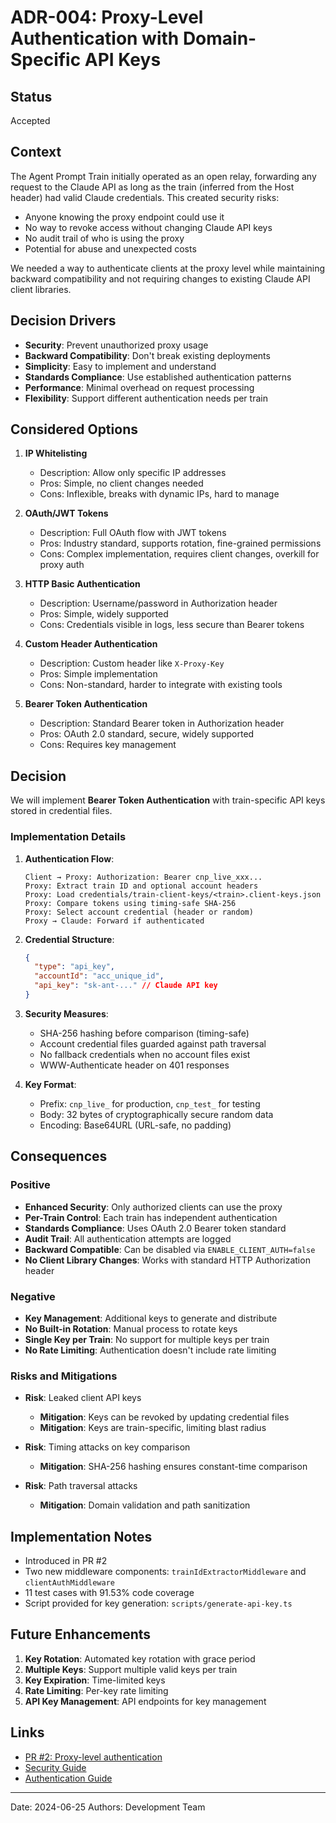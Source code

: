 # ADR-004: Proxy-Level Authentication with Domain-Specific API Keys

## Status

Accepted

## Context

The Agent Prompt Train initially operated as an open relay, forwarding any request to the Claude API as long as the train (inferred from the Host header) had valid Claude credentials. This created security risks:

- Anyone knowing the proxy endpoint could use it
- No way to revoke access without changing Claude API keys
- No audit trail of who is using the proxy
- Potential for abuse and unexpected costs

We needed a way to authenticate clients at the proxy level while maintaining backward compatibility and not requiring changes to existing Claude API client libraries.

## Decision Drivers

- **Security**: Prevent unauthorized proxy usage
- **Backward Compatibility**: Don't break existing deployments
- **Simplicity**: Easy to implement and understand
- **Standards Compliance**: Use established authentication patterns
- **Performance**: Minimal overhead on request processing
- **Flexibility**: Support different authentication needs per train

## Considered Options

1. **IP Whitelisting**
   - Description: Allow only specific IP addresses
   - Pros: Simple, no client changes needed
   - Cons: Inflexible, breaks with dynamic IPs, hard to manage

2. **OAuth/JWT Tokens**
   - Description: Full OAuth flow with JWT tokens
   - Pros: Industry standard, supports rotation, fine-grained permissions
   - Cons: Complex implementation, requires client changes, overkill for proxy auth

3. **HTTP Basic Authentication**
   - Description: Username/password in Authorization header
   - Pros: Simple, widely supported
   - Cons: Credentials visible in logs, less secure than Bearer tokens

4. **Custom Header Authentication**
   - Description: Custom header like `X-Proxy-Key`
   - Pros: Simple implementation
   - Cons: Non-standard, harder to integrate with existing tools

5. **Bearer Token Authentication**
   - Description: Standard Bearer token in Authorization header
   - Pros: OAuth 2.0 standard, secure, widely supported
   - Cons: Requires key management

## Decision

We will implement **Bearer Token Authentication** with train-specific API keys stored in credential files.

### Implementation Details

1. **Authentication Flow**:

   ```
   Client → Proxy: Authorization: Bearer cnp_live_xxx...
   Proxy: Extract train ID and optional account headers
   Proxy: Load credentials/train-client-keys/<train>.client-keys.json
   Proxy: Compare tokens using timing-safe SHA-256
   Proxy: Select account credential (header or random)
   Proxy → Claude: Forward if authenticated
   ```

2. **Credential Structure**:

   ```json
   {
     "type": "api_key",
     "accountId": "acc_unique_id",
     "api_key": "sk-ant-..." // Claude API key
   }
   ```

3. **Security Measures**:
   - SHA-256 hashing before comparison (timing-safe)
   - Account credential files guarded against path traversal
   - No fallback credentials when no account files exist
   - WWW-Authenticate header on 401 responses

4. **Key Format**:
   - Prefix: `cnp_live_` for production, `cnp_test_` for testing
   - Body: 32 bytes of cryptographically secure random data
   - Encoding: Base64URL (URL-safe, no padding)

## Consequences

### Positive

- **Enhanced Security**: Only authorized clients can use the proxy
- **Per-Train Control**: Each train has independent authentication
- **Standards Compliance**: Uses OAuth 2.0 Bearer token standard
- **Audit Trail**: All authentication attempts are logged
- **Backward Compatible**: Can be disabled via `ENABLE_CLIENT_AUTH=false`
- **No Client Library Changes**: Works with standard HTTP Authorization header

### Negative

- **Key Management**: Additional keys to generate and distribute
- **No Built-in Rotation**: Manual process to rotate keys
- **Single Key per Train**: No support for multiple keys per train
- **No Rate Limiting**: Authentication doesn't include rate limiting

### Risks and Mitigations

- **Risk**: Leaked client API keys
  - **Mitigation**: Keys can be revoked by updating credential files
  - **Mitigation**: Keys are train-specific, limiting blast radius

- **Risk**: Timing attacks on key comparison
  - **Mitigation**: SHA-256 hashing ensures constant-time comparison

- **Risk**: Path traversal attacks
  - **Mitigation**: Domain validation and path sanitization

## Implementation Notes

- Introduced in PR #2
- Two new middleware components: `trainIdExtractorMiddleware` and `clientAuthMiddleware`
- 11 test cases with 91.53% code coverage
- Script provided for key generation: `scripts/generate-api-key.ts`

## Future Enhancements

1. **Key Rotation**: Automated key rotation with grace period
2. **Multiple Keys**: Support multiple valid keys per train
3. **Key Expiration**: Time-limited keys
4. **Rate Limiting**: Per-key rate limiting
5. **API Key Management**: API endpoints for key management

## Links

- [PR #2: Proxy-level authentication](https://github.com/Moonsong-Labs/agent-prompttrain/pull/2)
- [Security Guide](../../03-Operations/security.md)
- [Authentication Guide](../../02-User-Guide/authentication.md)

---

Date: 2024-06-25
Authors: Development Team
